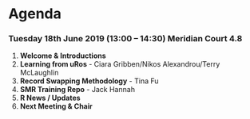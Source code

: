 ﻿# Agenda

### Tuesday 18th June 2019 (13:00 – 14:30) Meridian Court 4.8

1. **Welcome & Introductions**
2. **Learning from uRos** - Ciara Gribben/Nikos Alexandrou/Terry McLaughlin
3. **Record Swapping Methodology** - Tina Fu
4. **SMR Training Repo** - Jack Hannah
5. **R News / Updates**
6. **Next Meeting & Chair**
